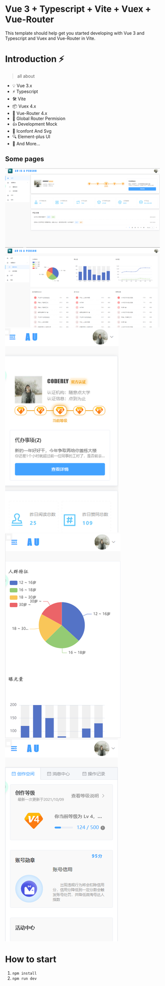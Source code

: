 # Vue 3 + Typescript + Vite + Vuex + Vue-Router

This template should help get you started developing with Vue 3 and Typescript and Vuex and Vue-Router in Vite.


# Introduction ⚡

> all about 

- 💡 Vue 3.x
- ⚡️ Typescript
- 🛠️ Vite
- 📦 Vuex 4.x
- 🔩 Vue-Router 4.x
- 🔑 Global Router Permision
- 👍 Development Mock
- 🔖 Iconfont And Svg
- 🔍 Element-plus UI
- 📌 And More...

## Some pages
![wl-mfe](https://github.com/coderlyu/vite-frontend-template/blob/master/pictures/1.png)
![wl-mfe](https://github.com/coderlyu/vite-frontend-template/blob/master/pictures/2.png)
![wl-mfe](https://github.com/coderlyu/vite-frontend-template/blob/master/pictures/3.png)
![wl-mfe](https://github.com/coderlyu/vite-frontend-template/blob/master/pictures/4.png)
![wl-mfe](https://github.com/coderlyu/vite-frontend-template/blob/master/pictures/5.png)

# How to start
1. `npm install`
2. `npm run dev`